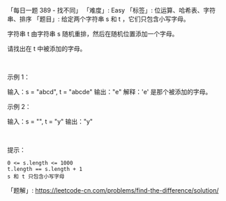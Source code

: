 「每日一题 389 - 找不同」
「难度」: Easy
「标签」: 位运算、哈希表、字符串、排序
「题目」: 给定两个字符串 s 和 t ，它们只包含小写字母。

字符串 t 由字符串 s 随机重排，然后在随机位置添加一个字母。

请找出在 t 中被添加的字母。

 

示例 1：

输入：s = "abcd", t = "abcde"
输出："e"
解释：'e' 是那个被添加的字母。


示例 2：

输入：s = "", t = "y"
输出："y"


 

提示：


	0 <= s.length <= 1000
	t.length == s.length + 1
	s 和 t 只包含小写字母



「题解」: https://leetcode-cn.com/problems/find-the-difference/solution/